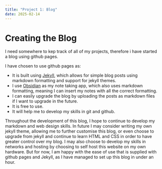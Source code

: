 ```yaml
---
title: "Project 1: Blog"
date: 2025-02-14
---
```

# Creating the Blog
I need somewhere to kep track of all of my projects, therefore i have started a blog using github pages.

I have chosen to use github pages as:
- It is built using [Jekyll](https://jekyllrb.com/), which allows for simple blog posts using markdown formatting and support for jekyll themes.
- I use [Obsidian](https://obsidian.md/) as my note taking app, which also uses markdown formatting, meaning I can insert my notes with all the correct formatting.
- I can easily upgrade the blog by uploading the posts as markdown files if I want to upgrade in the future.
- It is free to use.
- It will help me to develop my skills in git and github.

Throughout the development of this blog, I hope to continue to develop my markdown and web design skills. In future I may consider writing my own jekyll theme, allowing me to further customise this blog, or even choose to upgrade from jekyll and continue to learn HTML and CSS in order to have greater control over my blog. I may also choose to develop my skills in networks and hosting by choosing to self host this website on my own hardware. But for now, I am happy with the ease of use that is supplied with github pages and Jekyll, as I have managed to set up this blog in under an hour.
